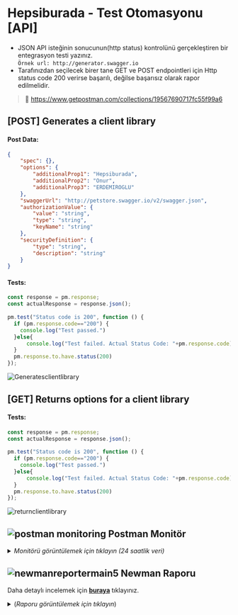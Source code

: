 # Hepsiburada - Test Otomasyonu [API]
 
- JSON API isteğinin sonucunun(http status) kontrolünü gerçekleştiren bir entegrasyon testi yazınız. <br>
 ```Örnek url: http://generator.swagger.io``` 
- Tarafınızdan seçilecek birer tane GET ve POST endpointleri için Http status code 200 verirse başarılı, değilse başarısız olarak rapor edilmelidir.

> 🔗  https://www.getpostman.com/collections/19567690717fc55f99a6

## [POST] Generates a client library 
 
#### Post Data:

```json
{
    "spec": {},
    "options": {
        "additionalProp1": "Hepsiburada",
        "additionalProp2": "Onur",
        "additionalProp3": "ERDEMIROGLU"
    },
    "swaggerUrl": "http://petstore.swagger.io/v2/swagger.json",
    "authorizationValue": {
        "value": "string",
        "type": "string",
        "keyName": "string" 
    },
    "securityDefinition": {
        "type": "string",
        "description": "string"
    }
}
```
#### Tests:
```javascript 
const response = pm.response; 
const actualResponse = response.json(); 
 
pm.test("Status code is 200", function () { 
  if (pm.response.code=="200") {      
    console.log("Test passed.")
  }else{
      console.log("Test failed. Actual Status Code: "+pm.response.code)
  }
  pm.response.to.have.status(200)   
}); 
```

![Generatesclientlibrary](https://user-images.githubusercontent.com/35347777/187151601-69a72184-00d9-42a3-a704-9627c2afb6bf.png)
 
 
## [GET] Returns options for a client library
  
#### Tests:
```javascript 
const response = pm.response; 
const actualResponse = response.json(); 
 
pm.test("Status code is 200", function () { 
  if (pm.response.code=="200") {      
    console.log("Test passed.")
  }else{
      console.log("Test failed. Actual Status Code: "+pm.response.code)
  }
  pm.response.to.have.status(200)   
}); 
```

![returnclientlibrary](https://user-images.githubusercontent.com/35347777/187151606-c89b7b09-bb2a-4c4f-8f0d-739cc648914c.png)
 
##  ![postman monitoring](https://user-images.githubusercontent.com/35347777/147594384-6d3a8248-fb31-450f-8f8c-e7a786057fcb.png) Postman Monitör

<details>
  <summary> <i>Monitörü görüntülemek için tıklayın (24 saatlik veri)</i></summary>
   
Guncellenecektir.

</details>

  
##  ![newmanreportermain5](https://user-images.githubusercontent.com/35347777/187075230-5281912b-d654-42ac-8ab1-5963658813f2.png) Newman Raporu

Daha detaylı incelemek için [**buraya**](https://onurerdemiroglu.com.tr/hb/case3/newman/GSwaggerDashboard.html) tıklayınız.

<details>
  <summary> (<i>Raporu görüntülemek için tıklayın</i>)</summary>
  
 ![newmanswagger](https://user-images.githubusercontent.com/35347777/187150561-97a800fa-6eb4-4474-8c84-01e73df3a006.png)
